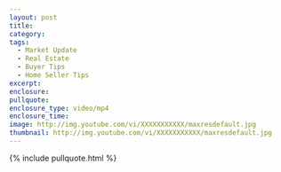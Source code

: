 ```yaml
---
layout: post
title:
category:
tags:
  - Market Update
  - Real Estate
  - Buyer Tips
  - Home Seller Tips
excerpt:
enclosure:
pullquote:
enclosure_type: video/mp4
enclosure_time:
image: http://img.youtube.com/vi/XXXXXXXXXXX/maxresdefault.jpg
thumbnail: http://img.youtube.com/vi/XXXXXXXXXXX/maxresdefault.jpg
---
```


{% include pullquote.html %}
